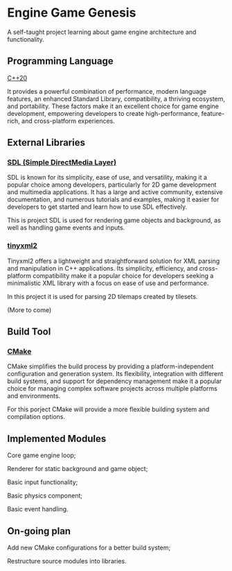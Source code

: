 <!-- Headings -->
# Engine Game Genesis

A self-taught project learning about game engine architecture and functionality.

## Programming Language

[C++20](https://en.cppreference.com/)

It provides a powerful combination of performance, modern language features, an enhanced Standard Library, compatibility, a thriving ecosystem, and portability. These factors make it an excellent choice for game engine development, empowering developers to create high-performance, feature-rich, and cross-platform experiences.

## External Libraries

### [SDL (Simple DirectMedia Layer)](https://github.com/libsdl-org/SDL)

SDL is known for its simplicity, ease of use, and versatility, making it a popular choice among developers, particularly for 2D game development and multimedia applications. It has a large and active community, extensive documentation, and numerous tutorials and examples, making it easier for developers to get started and learn how to use SDL effectively.

This is project SDL is used for rendering game objects and background, as well as handling game events and inputs.

### [tinyxml2](https://github.com/leethomason/tinyxml2)

Tinyxml2 offers a lightweight and straightforward solution for XML parsing and manipulation in C++ applications. Its simplicity, efficiency, and cross-platform compatibility make it a popular choice for developers seeking a minimalistic XML library with a focus on ease of use and performance.

In this project it is used for parsing 2D tilemaps created by tilesets.

(More to come)

## Build Tool

### [CMake](https://cmake.org/download/)

CMake simplifies the build process by providing a platform-independent configuration and generation system. Its flexibility, integration with different build systems, and support for dependency management make it a popular choice for managing complex software projects across multiple platforms and environments.

For this porject CMake will provide a more flexible building system and compilation options.

## Implemented Modules

Core game engine loop;

Renderer for static background and game object;

Basic input functionality;

Basic physics component;

Basic event handling.

## On-going plan

Add new CMake configurations for a better build system;

Restructure source modules into libraries.

